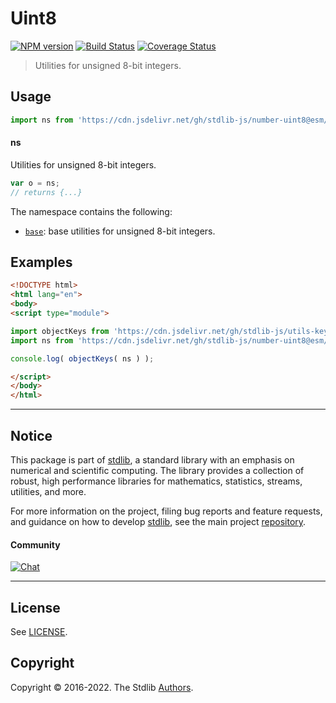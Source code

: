 <!--

@license Apache-2.0

Copyright (c) 2018 The Stdlib Authors.

Licensed under the Apache License, Version 2.0 (the "License");
you may not use this file except in compliance with the License.
You may obtain a copy of the License at

   http://www.apache.org/licenses/LICENSE-2.0

Unless required by applicable law or agreed to in writing, software
distributed under the License is distributed on an "AS IS" BASIS,
WITHOUT WARRANTIES OR CONDITIONS OF ANY KIND, either express or implied.
See the License for the specific language governing permissions and
limitations under the License.

-->

# Uint8

[![NPM version][npm-image]][npm-url] [![Build Status][test-image]][test-url] [![Coverage Status][coverage-image]][coverage-url] <!-- [![dependencies][dependencies-image]][dependencies-url] -->

> Utilities for unsigned 8-bit integers.



<section class="usage">

## Usage

```javascript
import ns from 'https://cdn.jsdelivr.net/gh/stdlib-js/number-uint8@esm/index.mjs';
```

#### ns

Utilities for unsigned 8-bit integers.

```javascript
var o = ns;
// returns {...}
```

The namespace contains the following:

<!-- <toc pattern="*"> -->

<div class="namespace-toc">

-   <span class="signature">[`base`][@stdlib/number/uint8/base]</span><span class="delimiter">: </span><span class="description">base utilities for unsigned 8-bit integers.</span>

</div>

<!-- </toc> -->

</section>

<!-- /.usage -->

<section class="examples">

## Examples

<!-- TODO: better examples -->

<!-- eslint no-undef: "error" -->

```html
<!DOCTYPE html>
<html lang="en">
<body>
<script type="module">

import objectKeys from 'https://cdn.jsdelivr.net/gh/stdlib-js/utils-keys@esm/index.mjs';
import ns from 'https://cdn.jsdelivr.net/gh/stdlib-js/number-uint8@esm/index.mjs';

console.log( objectKeys( ns ) );

</script>
</body>
</html>
```

</section>

<!-- /.examples -->

<!-- Section for related `stdlib` packages. Do not manually edit this section, as it is automatically populated. -->

<section class="related">

</section>

<!-- /.related -->

<!-- Section for all links. Make sure to keep an empty line after the `section` element and another before the `/section` close. -->


<section class="main-repo" >

* * *

## Notice

This package is part of [stdlib][stdlib], a standard library with an emphasis on numerical and scientific computing. The library provides a collection of robust, high performance libraries for mathematics, statistics, streams, utilities, and more.

For more information on the project, filing bug reports and feature requests, and guidance on how to develop [stdlib][stdlib], see the main project [repository][stdlib].

#### Community

[![Chat][chat-image]][chat-url]

---

## License

See [LICENSE][stdlib-license].


## Copyright

Copyright &copy; 2016-2022. The Stdlib [Authors][stdlib-authors].

</section>

<!-- /.stdlib -->

<!-- Section for all links. Make sure to keep an empty line after the `section` element and another before the `/section` close. -->

<section class="links">

[npm-image]: http://img.shields.io/npm/v/@stdlib/number-uint8.svg
[npm-url]: https://npmjs.org/package/@stdlib/number-uint8

[test-image]: https://github.com/stdlib-js/number-uint8/actions/workflows/test.yml/badge.svg?branch=main
[test-url]: https://github.com/stdlib-js/number-uint8/actions/workflows/test.yml?query=branch:main

[coverage-image]: https://img.shields.io/codecov/c/github/stdlib-js/number-uint8/main.svg
[coverage-url]: https://codecov.io/github/stdlib-js/number-uint8?branch=main

<!--

[dependencies-image]: https://img.shields.io/david/stdlib-js/number-uint8.svg
[dependencies-url]: https://david-dm.org/stdlib-js/number-uint8/main

-->

[chat-image]: https://img.shields.io/gitter/room/stdlib-js/stdlib.svg
[chat-url]: https://gitter.im/stdlib-js/stdlib/

[stdlib]: https://github.com/stdlib-js/stdlib

[stdlib-authors]: https://github.com/stdlib-js/stdlib/graphs/contributors

[umd]: https://github.com/umdjs/umd
[es-module]: https://developer.mozilla.org/en-US/docs/Web/JavaScript/Guide/Modules

[deno-url]: https://github.com/stdlib-js/number-uint8/tree/deno
[umd-url]: https://github.com/stdlib-js/number-uint8/tree/umd
[esm-url]: https://github.com/stdlib-js/number-uint8/tree/esm

[stdlib-license]: https://raw.githubusercontent.com/stdlib-js/number-uint8/main/LICENSE

<!-- <toc-links> -->

[@stdlib/number/uint8/base]: https://github.com/stdlib-js/number-uint8-base/tree/esm

<!-- </toc-links> -->

</section>

<!-- /.links -->
